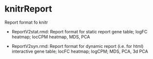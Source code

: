 # knitrReport
Report format fo knitr

- ReportV2stat.rmd: Report format for static report
gene table; logFC heatmap; locCPM heatmap, MDS, PCA

- ReportV2syn.rmd: Report format for dynamic report (i.e. for html)
interactive gene table; locFC heatmap; logCPM; MDS, PCA, 3d PCA
